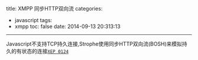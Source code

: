 title: XMPP 同步HTTP双向流
categories:
  - javascript
tags:
  - xmpp
toc: false
date: 2014-09-13 20:313:13
---


Javascript不支持TCP持久连接,Strophe使用同步HTTP双向流(BOSH)来模拟持久的有状态的连接[`XEP 0124`][1]


  [1]: xmpp.org/extensions/xep-0124.html